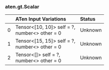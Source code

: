 ### aten.gt.Scalar
|    | ATen Input Variations                            | Status   |
|---:|:-------------------------------------------------|:---------|
|  0 | Tensor<[10, 10]> self = ?,<br>number<> other = 0 | Unknown  |
|  1 | Tensor<[15, 15]> self = ?,<br>number<> other = 0 | Unknown  |
|  2 | Tensor<[]> self = ?,<br>number<> other = 0       | Unknown  |

